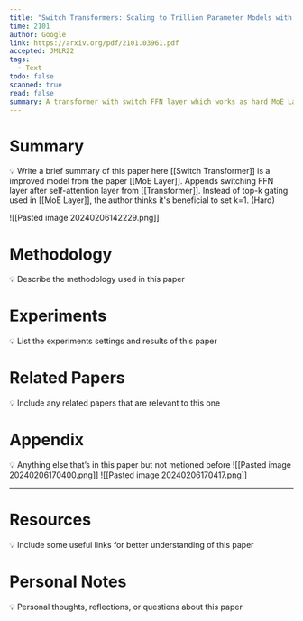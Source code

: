 ```yaml
---
title: "Switch Transformers: Scaling to Trillion Parameter Models with Simple and Efficient Sparsity"
time: 2101
author: Google
link: https://arxiv.org/pdf/2101.03961.pdf
accepted: JMLR22
tags:
  - Text
todo: false
scanned: true
read: false
summary: A transformer with switch FFN layer which works as hard MoE Layer.
---
```

# Summary
💡 Write a brief summary of this paper here
[[Switch Transformer]] is a improved model from the paper [[MoE Layer]].
Appends switching FFN layer after self-attention layer from [[Transformer]].
Instead of top-k gating used in [[MoE Layer]], the author thinks it's beneficial to set k=1. (Hard)

![[Pasted image 20240206142229.png]]
# Methodology
💡 Describe the methodology used in this paper

# Experiments
💡 List the experiments settings and results of this paper

# Related Papers
💡 Include any related papers that are relevant to this one

# Appendix
💡 Anything else that’s in this paper but not metioned before
![[Pasted image 20240206170400.png]]
![[Pasted image 20240206170417.png]]

---
# Resources
💡 Include some useful links for better understanding of this paper

# Personal Notes
💡 Personal thoughts, reflections, or questions about this paper